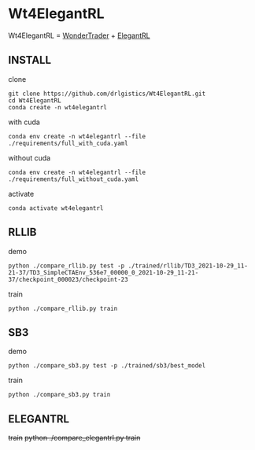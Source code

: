 # Wt4ElegantRL
Wt4ElegantRL = [WonderTrader](https://github.com/wondertrader/wtpy) + [ElegantRL](https://github.com/AI4Finance-Foundation/ElegantRL)

## INSTALL
clone
```
git clone https://github.com/drlgistics/Wt4ElegantRL.git
cd Wt4ElegantRL
conda create -n wt4elegantrl
```

with cuda
```
conda env create -n wt4elegantrl --file ./requirements/full_with_cuda.yaml
```

without cuda
```
conda env create -n wt4elegantrl --file ./requirements/full_without_cuda.yaml
```

activate
```
conda activate wt4elegantrl
```

## RLLIB
demo
```
python ./compare_rllib.py test -p ./trained/rllib/TD3_2021-10-29_11-21-37/TD3_SimpleCTAEnv_536e7_00000_0_2021-10-29_11-21-37/checkpoint_000023/checkpoint-23
```

train
```
python ./compare_rllib.py train
```

## SB3
demo
```
python ./compare_sb3.py test -p ./trained/sb3/best_model
```

train
```
python ./compare_sb3.py train
```

## ELEGANTRL
~~train~~
~~python ./compare_elegantrl.py train~~